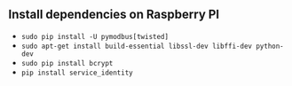 ## Install dependencies on Raspberry PI
- `sudo pip install -U pymodbus[twisted]`
- `sudo apt-get install build-essential libssl-dev libffi-dev python-dev`
- `sudo pip install bcrypt`
- `pip install service_identity`
